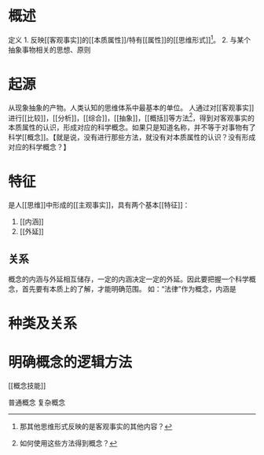 # 概述
定义
	1. 反映[[客观事实]]的[[本质属性]]/特有[[属性]]的[[思维形式]][^1]。
	2. 与某个抽象事物相关的思想、原则
# 起源
从现象抽象的产物。人类认知的思维体系中最基本的单位。
人通过对[[客观事实]]进行[[比较]]，[[分析]]，[[综合]]，[[抽象]]，[[概括]]等方法[^2]，得到对客观事实的本质属性的认识，形成对应的科学概念。如果只是知道名称，并不等于对事物有了科学[[概念]]。【就是说，没有进行那些方法，就没有对本质属性的认识？没有形成对应的科学概念？】
# 特征
是人[[思维]]中形成的[[主观事实]]，具有两个基本[[特征]]：
1. [[内涵]] 
2. [[外延]] 
## 关系
概念的内涵与外延相互储存，一定的内涵决定一定的外延。因此要把握一个科学概念，首先要有本质上的了解，才能明确范围。
如：“法律”作为概念，内涵是
# 种类及关系
# 明确概念的逻辑方法
[[概念技能]] 

普通概念
复杂概念

[^1]: 那其他思维形式反映的是客观事实的其他内容？
[^2]: 如何使用这些方法得到概念？